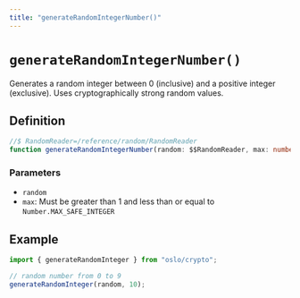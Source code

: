 ```yaml
---
title: "generateRandomIntegerNumber()"
---
```


# `generateRandomIntegerNumber()`

Generates a random integer between 0 (inclusive) and a positive integer (exclusive). Uses cryptographically strong random values.

## Definition

```ts
//$ RandomReader=/reference/random/RandomReader
function generateRandomIntegerNumber(random: $$RandomReader, max: number): number;
```

### Parameters

- `random`
- `max`: Must be greater than 1 and less than or equal to `Number.MAX_SAFE_INTEGER`

## Example

```ts
import { generateRandomInteger } from "oslo/crypto";

// random number from 0 to 9
generateRandomInteger(random, 10);
```
